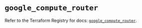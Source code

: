 # `google_compute_router`

Refer to the Terraform Registry for docs: [`google_compute_router`](https://registry.terraform.io/providers/hashicorp/google/6.20.0/docs/resources/compute_router).
